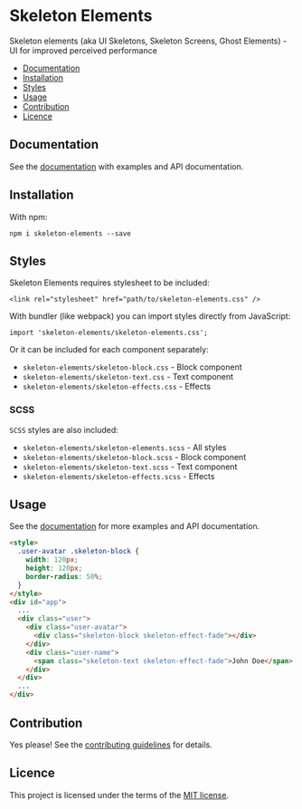 # Skeleton Elements

Skeleton elements (aka UI Skeletons, Skeleton Screens, Ghost Elements) - UI for improved perceived performance

* [Documentation](#documentation)
* [Installation](#installation)
* [Styles](#styles)
* [Usage](#usage)
* [Contribution](#contribution)
* [Licence](#licence)

## Documentation

See the [documentation](https://skeleton-elements.nolimits4web.com/) with examples and API documentation.

## Installation

With npm:

```
npm i skeleton-elements --save
```

## Styles

Skeleton Elements requires stylesheet to be included:

```
<link rel="stylesheet" href="path/to/skeleton-elements.css" />
```

With bundler (like webpack) you can import styles directly from JavaScript:

```
import 'skeleton-elements/skeleton-elements.css';
```

Or it can be included for each component separately:

* `skeleton-elements/skeleton-block.css` - Block component
* `skeleton-elements/skeleton-text.css` - Text component
* `skeleton-elements/skeleton-effects.css` - Effects

### SCSS

`SCSS` styles are also included:

* `skeleton-elements/skeleton-elements.scss` - All styles
* `skeleton-elements/skeleton-block.scss` - Block component
* `skeleton-elements/skeleton-text.scss` - Text component
* `skeleton-elements/skeleton-effects.scss` - Effects

## Usage

See the [documentation](https://skeleton-elements.nolimits4web.com) for more examples and API documentation.

```html
<style>
  .user-avatar .skeleton-block {
    width: 120px;
    height: 120px;
    border-radius: 50%;
  }
</style>
<div id="app">
  ...
  <div class="user">
    <div class="user-avatar">
      <div class="skeleton-block skeleton-effect-fade"></div>
    </div>
    <div class="user-name">
      <span class="skeleton-text skeleton-effect-fade">John Doe</span>
    </div>
  </div>
  ...
</div>

```

## Contribution

Yes please! See the [contributing guidelines](https://github.com/nolimits4web/skeleton-elements/blob/master/CONTRIBUTING.md) for details.

## Licence

This project is licensed under the terms of the [MIT license](https://github.com/nolimits4web/skeleton-elements/blob/master/LICENSE).
